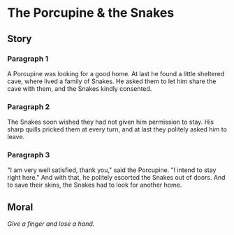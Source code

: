 
# The Porcupine & the Snakes

## Story


### Paragraph 1

A Porcupine was looking for a good home. At last he found a little sheltered cave, where lived a family of Snakes. He asked them to let him share the cave with them, and the Snakes kindly consented.



### Paragraph 2

The Snakes soon wished they had not given him permission to stay. His sharp quills pricked them at every turn, and at last they politely asked him to leave.



### Paragraph 3

"I am very well satisfied, thank you," said the Porcupine. "I intend to stay right here." And with that, he politely escorted the Snakes out of doors. And to save their skins, the Snakes had to look for another home.



## Moral

_Give a finger and lose a hand._

